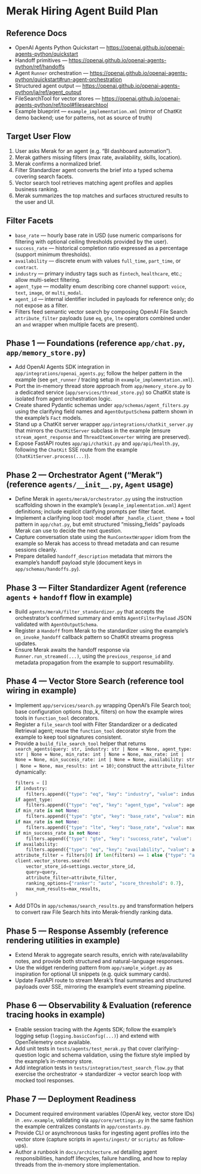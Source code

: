 # Merak Hiring Agent Build Plan

## Reference Docs
- OpenAI Agents Python Quickstart — https://openai.github.io/openai-agents-python/quickstart
- Handoff primitives — https://openai.github.io/openai-agents-python/ref/handoffs
- Agent `Runner` orchestration — https://openai.github.io/openai-agents-python/quickstart#run-agent-orchestration
- Structured agent output — https://openai.github.io/openai-agents-python/ja/ref/agent_output
- FileSearchTool for vector stores — https://openai.github.io/openai-agents-python/ref/tool#filesearchtool
- Example blueprint — `example_implementation.xml` (mirror of ChatKit demo backend; use for patterns, not as source of truth)

## Target User Flow
1. User asks Merak for an agent (e.g. “BI dashboard automation”).
2. Merak gathers missing filters (max rate, availability, skills, location).
3. Merak confirms a normalized brief.
4. Filter Standardizer agent converts the brief into a typed schema covering search facets.
5. Vector search tool retrieves matching agent profiles and applies business ranking.
6. Merak summarizes the top matches and surfaces structured results to the user and UI.

## Filter Facets
- `base_rate` — hourly base rate in USD (use numeric comparisons for filtering with optional ceiling thresholds provided by the user).
- `success_rate` — historical completion ratio expressed as a percentage (support minimum thresholds).
- `availability` — discrete enum with values `full_time`, `part_time`, or `contract`.
- `industry` — primary industry tags such as `fintech`, `healthcare`, etc.; allow multi-select filtering.
- `agent_type` — modality enum describing core channel support: `voice`, `text`, `image`, or `multi_modal`.
- `agent_id` — internal identifier included in payloads for reference only; do not expose as a filter.
- Filters feed semantic vector search by composing OpenAI File Search `attribute_filter` payloads (use `eq`, `gte`, `lte` operators combined under an `and` wrapper when multiple facets are present).

## Phase 1 — Foundations (reference `app/chat.py`, `app/memory_store.py`)
- Add OpenAI Agents SDK integration in `app/integrations/openai_agents.py`; follow the helper pattern in the example (see `get_runner` / tracing setup in `example_implementation.xml`).
- Port the in-memory thread store approach from `app/memory_store.py` to a dedicated service (`app/services/thread_store.py`) so ChatKit state is isolated from agent orchestration logic.
- Create shared Pydantic schemas under `app/schemas/agent_filters.py` using the clarifying field names and `AgentOutputSchema` pattern shown in the example’s `Fact` models.
- Stand up a ChatKit server wrapper `app/integrations/chatkit_server.py` that mirrors the `ChatKitServer` subclass in the example (ensure `stream_agent_response` and `ThreadItemConverter` wiring are preserved).
- Expose FastAPI routes `app/api/chatkit.py` and `app/api/health.py`, following the `ChatKit` SSE route from the example (`ChatKitServer.process(...)`).

## Phase 2 — Orchestrator Agent (“Merak”) (reference `agents/__init__.py`, `Agent` usage)
- Define Merak in `agents/merak/orchestrator.py` using the instruction scaffolding shown in the example’s (`example_implementation.xml`) `Agent` definitions; include explicit clarifying prompts per filter facet.
- Implement a clarifying loop tool: model after `_handle_client_theme` + tool pattern in `app/chat.py`, but emit structured “missing_fields” payloads Merak can use to decide the next question.
- Capture conversation state using the `RunContextWrapper` idiom from the example so Merak has access to thread metadata and can resume sessions cleanly.
- Prepare detailed `handoff_description` metadata that mirrors the example’s handoff payload style (document keys in `app/schemas/handoffs.py`).

## Phase 3 — Filter Standardizer Agent (reference `agents` + `handoff` flow in example)
- Build `agents/merak/filter_standardizer.py` that accepts the orchestrator’s confirmed summary and emits `AgentFilterPayload` JSON validated with `AgentOutputSchema`.
- Register a `Handoff` from Merak to the standardizer using the example’s `on_invoke_handoff` callback pattern so ChatKit streams progress updates.
- Ensure Merak awaits the handoff response via `Runner.run_streamed(...)`, using the `previous_response_id` and metadata propagation from the example to support resumability.

## Phase 4 — Vector Store Search (reference tool wiring in example)
- Implement `app/services/search.py` wrapping OpenAI’s File Search tool; base configuration options (top_k, filters) on how the example wires tools in `function_tool` decorators.
- Register a `file_search` tool with Filter Standardizer or a dedicated Retrieval agent; reuse the `function_tool` decorator style from the example to keep tool signatures consistent.
- Provide a `build_file_search_tool` helper that returns `search_agents(query: str, industry: str | None = None, agent_type: str | None = None, min_rate: int | None = None, max_rate: int | None = None, min_success_rate: int | None = None, availability: str | None = None, max_results: int = 10)`; construct the `attribute_filter` dynamically:
  ```python
  filters = []
  if industry:
      filters.append({"type": "eq", "key": "industry", "value": industry})
  if agent_type:
      filters.append({"type": "eq", "key": "agent_type", "value": agent_type})
  if min_rate is not None:
      filters.append({"type": "gte", "key": "base_rate", "value": min_rate})
  if max_rate is not None:
      filters.append({"type": "lte", "key": "base_rate", "value": max_rate})
  if min_success_rate is not None:
      filters.append({"type": "gte", "key": "success_rate", "value": min_success_rate})
  if availability:
      filters.append({"type": "eq", "key": "availability", "value": availability})
  attribute_filter = filters[0] if len(filters) == 1 else {"type": "and", "filters": filters} if filters else None
  client.vector_stores.search(
      vector_store_id=settings.vector_store_id,
      query=query,
      attribute_filter=attribute_filter,
      ranking_options={"ranker": "auto", "score_threshold": 0.7},
      max_num_results=max_results,
  )
  ```
- Add DTOs in `app/schemas/search_results.py` and transformation helpers to convert raw File Search hits into Merak-friendly ranking data.

## Phase 5 — Response Assembly (reference rendering utilities in example)
- Extend Merak to aggregate search results, enrich with rate/availability notes, and provide both structured and natural-language responses.
- Use the widget rendering pattern from `app/sample_widget.py` as inspiration for optional UI snippets (e.g. quick summary cards).
- Update FastAPI route to stream Merak’s final summaries and structured payloads over SSE, mirroring the example’s event streaming pipeline.

## Phase 6 — Observability & Evaluation (reference tracing hooks in example)
- Enable session tracing with the Agents SDK; follow the example’s logging setup (`logging.basicConfig(...)`) and extend with OpenTelemetry once available.
- Add unit tests in `tests/agents/test_merak.py` that cover clarifying-question logic and schema validation, using the fixture style implied by the example’s in-memory store.
- Add integration tests in `tests/integration/test_search_flow.py` that exercise the orchestrator → standardizer → vector search loop with mocked tool responses.

## Phase 7 — Deployment Readiness
- Document required environment variables (OpenAI key, vector store IDs) in `.env.example`, validating via `app/core/settings.py` in the same fashion the example centralizes constants in `app/constants.py`.
- Provide CLI or asynchronous tasks for ingesting agent profiles into the vector store (capture scripts in `agents/ingest/` or `scripts/` as follow-ups).
- Author a runbook in `docs/architecture.md` detailing agent responsibilities, handoff lifecycles, failure handling, and how to replay threads from the in-memory store implementation.

